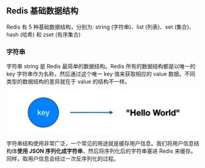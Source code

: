 ## **Redis 基础数据结构**

Redis 有 5 种基础数据结构，分别为: string (字符串)、list (列表)、set (集合)、hash (哈希) 和 zset (有序集合)

### **字符串**

字符串 string 是 Redis 最简单的数据结构。Redis 所有的数据结构都是以唯一的 key 字符串作为名称，然后通过这个唯一 key 值来获取相应的 value 数据。不同类型的数据结构的差异就在于 value 的结构不一样。

![string](./images/string-str.png)

字符串结构使用非常广泛，一个常见的用途就是缓存用户信息。我们将用户信息结构体**使用 JSON 序列化成字符串**，然后将序列化后的字符串塞进 Redis 来缓存。同样，取用户信息会经过一次反序列化的过程。

